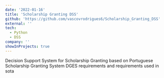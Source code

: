 ```yaml
---
date: '2022-01-16'
title: 'Scholarship Granting DSS'
github: 'https://github.com/vascovrodrigues6/Scholarship_Granting_DSS'
external: ''
tech:
  - Python
  - DSS
company: ''
showInProjects: true
---
```


Decision Support System for Scholarship Granting based on Portuguese Scholarship Granting System DGES requirements and requirements used in sota

